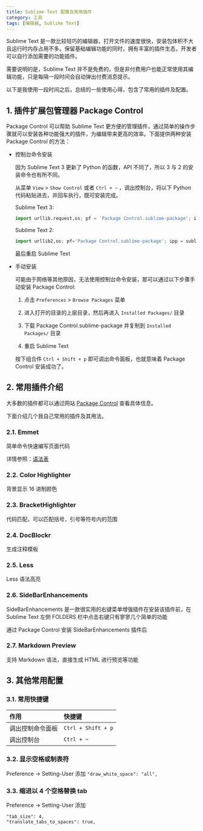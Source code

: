```yaml
---
title: Sublime Text 配置及常用插件
category: 工具
tags: [编辑器, Sublime Text]
---
```


Sublime Text 是一款比较轻巧的编辑器，打开文件的速度很快，安装包体积不大且运行时内存占用不多。保留基础编辑功能的同时，拥有丰富的插件生态，开发者可以自行添加需要的功能插件。

需要说明的是，Sublime Text 并不是免费的，但是非付费用户也能正常使用其编辑功能，只是每隔一段时间会自动弹出付费消息提示。

以下是我使用一段时间之后，总结的一些使用心得，包含了常用的插件及配置。

## 1. 插件扩展包管理器 Package Control

Package Control 可以帮助 Sublime Text 更方便的管理插件，通过简单的操作步骤就可以安装各种功能强大的插件，为编辑带来更高的效率。下面提供两种安装 Package Control 的方法：

- 控制台命令安装

  因为 Sublime Text 3 更新了 Python 的函数，API 不同了，所以 3 与 2 的安装命令也有所不同。

  从菜单 `View` > `Show Control` 或者 `Ctrl + ~` ，调出控制台，将以下 Python 代码粘贴进去，并回车执行，既可安装完成。

  Sublime Text 3:

  ```python
  import urllib.request,os; pf = 'Package Control.sublime-package'; ipp = sublime.installed_packages_path(); urllib.request.install_opener( urllib.request.build_opener( urllib.request.ProxyHandler()) ); open(os.path.join(ipp, pf), 'wb').write(urllib.request.urlopen( 'http://sublime.wbond.net/' + pf.replace(' ','%20')).read())
  ```

  Sublime Text 2:

  ```python
  import urllib2,os; pf='Package Control.sublime-package'; ipp = sublime.installed_packages_path(); os.makedirs( ipp ) if not os.path.exists(ipp) else None; urllib2.install_opener( urllib2.build_opener( urllib2.ProxyHandler( ))); open( os.path.join( ipp, pf), 'wb' ).write( urllib2.urlopen( 'http://sublime.wbond.net/' +pf.replace( ' ','%20' )).read()); print( 'Please restart Sublime Text to finish installation')
  ```

  最后重启 Sublime Text

- 手动安装

  可能由于网络等其他原因，无法使用控制台命令安装，那可以通过以下步骤手动安装 Package Control:

  1. 点击 `Preferences` > `Browse Packages` 菜单

  2. 进入打开的目录的上层目录，然后再进入 `Installed Packages/` 目录

  3. 下载 Package Control.sublime-package 并复制到 `Installed Packages/` 目录

  4. 重启 Sublime Text

  按下组合件 `Ctrl + Shift + p` 即可调出命令面板，也就意味着 Package Control 安装成功了。

## 2. 常用插件介绍

大多数的插件都可以通过网站 [Package Control](https://packagecontrol.io/) 查看具体信息。

下面介绍几个我自己常用的插件及其用法。

### 2.1. Emmet

简单命令快速编写页面代码

详情参照：[语法表](http://docs.emmet.io/cheat-sheet/)

### 2.2. Color Highlighter

背景显示 16 进制颜色

### 2.3. BracketHighlighter

代码匹配，可以匹配括号，引号等符号内的范围

### 2.4. DocBlockr

生成注释模板

### 2.5. Less

Less 语法高亮

### 2.6. SideBarEnhancements

SideBarEnhancements 是一款很实用的右键菜单增强插件在安装该插件前，在 Sublime Text 左侧 FOLDERS 栏中点击右键只有寥寥几个简单的功能

通过 Package Control 安装 SideBarEnhancements 插件后

### 2.7. Markdown Preview

支持 Markdown 语法，直接生成 HTML 进行预览等功能

## 3. 其他常用配置

### 3.1. 常用快捷键

| 作用             | 快捷键             |
| :--------------- | :----------------- |
| 调出控制命令面板 | `Ctrl + Shift + p` |
| 调出控制台       | `Ctrl + ~`         |

### 3.2. 显示空格或制表符

Preference -> Setting-User 添加 `"draw_white_space": "all",`

### 3.3. 缩进以 4 个空格替换 tab

Preference -> Setting-User 添加

```
"tab_size": 4,
"translate_tabs_to_spaces": true,
```
